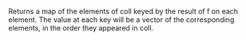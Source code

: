 Returns a map of the elements of coll keyed by the result of
  f on each element. The value at each key will be a vector of the
  corresponding elements, in the order they appeared in coll.